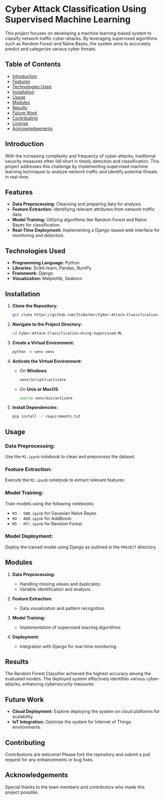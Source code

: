 # Cyber Attack Classification Using Supervised Machine Learning

This project focuses on developing a machine learning-based system to classify network traffic cyber-attacks. By leveraging supervised algorithms such as Random Forest and Naïve Bayes, the system aims to accurately predict and categorize various cyber threats.

## Table of Contents

- [Introduction](#introduction)
- [Features](#features)
- [Technologies Used](#technologies-used)
- [Installation](#installation)
- [Usage](#usage)
- [Modules](#modules)
- [Results](#results)
- [Future Work](#future-work)
- [Contributing](#contributing)
- [License](#license)
- [Acknowledgements](#acknowledgements)

## Introduction

With the increasing complexity and frequency of cyber-attacks, traditional security measures often fall short in timely detection and classification. This project addresses this challenge by implementing supervised machine learning techniques to analyze network traffic and identify potential threats in real-time.

## Features

- **Data Preprocessing:** Cleansing and preparing data for analysis.
- **Feature Extraction:** Identifying relevant attributes from network traffic data.
- **Model Training:** Utilizing algorithms like Random Forest and Naïve Bayes for classification.
- **Real-Time Deployment:** Implementing a Django-based web interface for monitoring and detection.

## Technologies Used

- **Programming Language:** Python
- **Libraries:** Scikit-learn, Pandas, NumPy
- **Framework:** Django
- **Visualization:** Matplotlib, Seaborn

## Installation

1. **Clone the Repository:**
   ```bash
   git clone https://github.com/ItsDarker/Cyber-Attack-Classification-Using-Supervised-ML.git
   ```
2. **Navigate to the Project Directory:**
   ```bash
   cd Cyber-Attack-Classification-Using-Supervised-ML
   ```
3. **Create a Virtual Environment:**
   ```bash
   python -m venv venv
   ```
4. **Activate the Virtual Environment:**
   - On **Windows**:
     ```bash
     venv\Scripts\activate
     ```
   - On **Unix or MacOS**:
     ```bash
     source venv/bin/activate
     ```

5. **Install Dependencies:**
   ```bash
   pip install -r requirements.txt
   ```
## Usage

### Data Preprocessing:
Use the `M1.ipynb` notebook to clean and preprocess the dataset.

### Feature Extraction:
Execute the `M2.ipynb` notebook to extract relevant features.

### Model Training:
Train models using the following notebooks:
- `M3 - GNB.ipynb` for Gaussian Naïve Bayes.
- `M4 - ADB.ipynb` for AdaBoost.
- `M5 - RFC.ipynb` for Random Forest.

### Model Deployment:
Deploy the trained model using Django as outlined in the `PROJECT` directory.

## Modules

1. **Data Preprocessing:**
   - Handling missing values and duplicates.
   - Variable identification and analysis.

2. **Feature Extraction:**
   - Data visualization and pattern recognition.

3. **Model Training:**
   - Implementation of supervised learning algorithms.

4. **Deployment:**
   - Integration with Django for real-time monitoring.

## Results

The Random Forest Classifier achieved the highest accuracy among the evaluated models. The deployed system effectively identifies various cyber-attacks, enhancing cybersecurity measures.

## Future Work

- **Cloud Deployment:** Explore deploying the system on cloud platforms for scalability.
- **IoT Integration:** Optimize the system for Internet of Things environments.

## Contributing

Contributions are welcome! Please fork the repository and submit a pull request for any enhancements or bug fixes.

## Acknowledgements

Special thanks to the team members and contributors who made this project possible.

